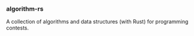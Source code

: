 ### algorithm-rs

A collection of algorithms and data structures (with Rust) for programming contests.
